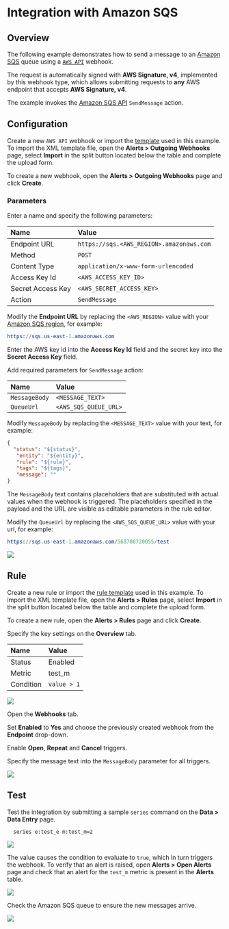 # Integration with Amazon SQS

## Overview

The following example demonstrates how to send a message to an [Amazon SQS](https://aws.amazon.com/documentation/sqs) queue using a [`AWS API`](aws-api.md) webhook.

The request is automatically signed with **AWS Signature, v4**, implemented by this webhook type, which allows submitting requests to **any** AWS endpoint that accepts **AWS Signature, v4**.

The example invokes the [Amazon SQS API](https://docs.aws.amazon.com/AWSSimpleQueueService/latest/APIReference/API_SendMessage.html) `SendMessage` action.

## Configuration

Create a new `AWS API` webhook or import the [template](./resources/aws-api-sqs-notification.xml) used in this example. To import the XML template file, open the **Alerts > Outgoing Webhooks** page, select **Import** in the split button located below the table and complete the upload form.

To create a new webhook, open the **Alerts > Outgoing Webhooks** page and click **Create**.

### Parameters

Enter a name and specify the following parameters:

| **Name** | **Value** |
| :--- | :--- |
| Endpoint URL | `https://sqs.<AWS_REGION>.amazonaws.com` |
| Method | `POST` |
| Content Type | `application/x-www-form-urlencoded` |
| Access Key Id | `<AWS_ACCESS_KEY_ID>` |
| Secret Access Key | `<AWS_SECRET_ACCESS_KEY>` |
| Action | `SendMessage`|

Modify the **Endpoint URL** by replacing the `<AWS_REGION>` value with your [Amazon SQS region](https://docs.aws.amazon.com/general/latest/gr/rande.html#sqs_region), for example:

```elm
https://sqs.us-east-1.amazonaws.com
```

Enter the AWS key id into the **Access Key Id** field and the secret key into the **Secret Access Key** field.

Add required parameters for `SendMessage` action:

| **Name** | **Value** |
| :--- | :--- |
| `MessageBody` | `<MESSAGE_TEXT>` |
| `QueueUrl` | `<AWS_SQS_QUEUE_URL>` |

Modify `MessageBody` by replacing the `<MESSAGE_TEXT>` value with your text, for example:

```json
{
  "status": "${status}",
   "entity": "${entity}",
   "rule": "${rule}",
   "tags": "${tags}",
   "message": ""
}
```

The `MessageBody` text contains placeholders that are substituted with actual values when the webhook is triggered. The placeholders specified in the payload and the URL are visible as editable parameters in the rule editor.

Modify the `QueueUrl` by replacing the `<AWS_SQS_QUEUE_URL>` value with your url, for example:

```elm
https://sqs.us-east-1.amazonaws.com/568708720055/test
```

![](./images/aws_api_sqs_notification_config.png)

## Rule

Create a new rule or import the [rule template](./resources/aws-api-sqs-rule.xml) used in this example. To import the XML template file, open the **Alerts > Rules** page, select **Import** in the split button located below the table and complete the upload form.

To create a new rule, open the **Alerts > Rules** page and click **Create**.

Specify the key settings on the **Overview** tab.

| **Name** | **Value** |
| :-------- | :---- |
| Status | Enabled |
| Metric | test_m |
| Condition | `value > 1` |

![](./images/aws_api_rule_overview.png)

Open the **Webhooks** tab.

Set **Enabled** to **Yes** and choose the previously created webhook from the **Endpoint** drop-down.

Enable **Open**, **Repeat** and **Cancel** triggers.

Specify the message text into the `MessageBody` parameter for all triggers.

![](./images/aws_api_sqs_rule_notification.png)

## Test

Test the integration by submitting a sample `series` command on the **Data > Data Entry** page.

```ls
  series e:test_e m:test_m=2
```

![](./images/rule_test_commands.png)

The value causes the condition to evaluate to `true`, which in turn triggers the webhook.
To verify that an alert is raised, open **Alerts > Open Alerts** page and check that an alert for the `test_m` metric is present in the **Alerts** table.

![](./images/aws_api_sqs_alert_open.png)

Check the Amazon SQS queue to ensure the new messages arrive.

![](./images/aws_api_sqs_test.png)
